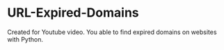 # URL-Expired-Domains
Created for Youtube video. You able to find expired domains on websites with Python.
